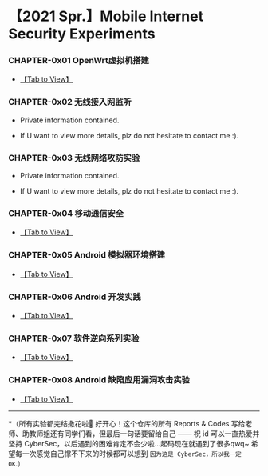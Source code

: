 # 【2021 Spr.】Mobile Internet Security Experiments

### CHAPTER-0x01 OpenWrt虚拟机搭建

- [【Tab to View】](https://github.com/CUCCS/2021-mis-public-ididChan/tree/chap0x01/chap0x01)

### CHAPTER-0x02 无线接入网监听

- Private information contained.

- If U want to view more details, plz do not hesitate to contact me :).

### CHAPTER-0x03 无线网络攻防实验

- Private information contained.

- If U want to view more details, plz do not hesitate to contact me :).

### CHAPTER-0x04 移动通信安全

- [【Tab to View】](https://github.com/CUCCS/2021-mis-public-ididChan/tree/chap0x04/chap0x04)

### CHAPTER-0x05 Android 模拟器环境搭建

- [【Tab to View】](https://github.com/CUCCS/2021-mis-public-ididChan/tree/chap0x05/chap0x05)

### CHAPTER-0x06 Android 开发实践

- [【Tab to View】](https://github.com/CUCCS/2021-mis-public-ididChan/tree/chap0x06/chap0x06)

### CHAPTER-0x07 软件逆向系列实验

- [【Tab to View】](https://github.com/CUCCS/2021-mis-public-ididChan/tree/chap0x07/chap0x07)

### CHAPTER-0x08 Android 缺陷应用漏洞攻击实验

- [【Tab to View】](https://github.com/CUCCS/2021-mis-public-ididChan/tree/chap0x08/chap0x08)

----

*（所有实验都完结撒花啦🌈 好开心！这个仓库的所有 Reports & Codes 写给老师、助教师姐还有同学们看，但最后一句话要留给自己 —— 祝 id 可以一直热爱并坚持 CyberSec，以后遇到的困难肯定不会少啦…起码现在就遇到了很多qwq~ 希望每一次感觉自己撑不下来的时候都可以想到 `因为这是 CyberSec，所以我一定 OK`.）